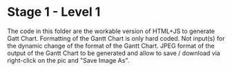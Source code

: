 # Stage 1 - Level 1
The code in this folder are the workable version of HTML+JS to generate Gatt Chart.
Formatting of the Gantt Chart is only hard coded. Not input(s) for the dynamic change of the format of the Gantt Chart.
JPEG format of the output of the Gantt Chart to be generated and allow to save / download via right-click on the pic and "Save Image As".
